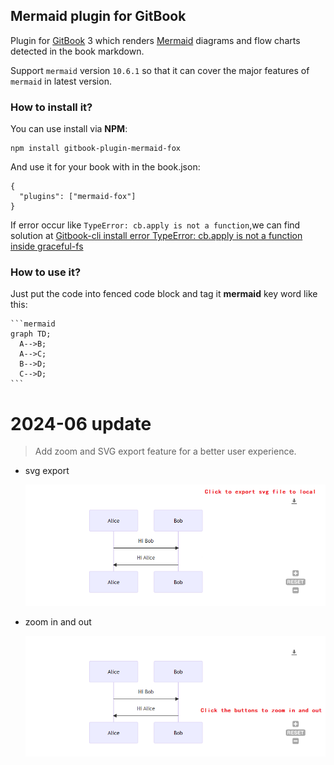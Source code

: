 ## Mermaid plugin for GitBook

Plugin for [GitBook](https://github.com/GitbookIO/gitbook) 3 which renders [Mermaid](https://github.com/knsv/mermaid) diagrams and flow charts detected in the book markdown.

Support `mermaid` version `10.6.1` so that it can cover the major features of `mermaid` in latest version.

### How to install it?

You can use install via **NPM**:

```
npm install gitbook-plugin-mermaid-fox
```

And use it for your book with in the book.json:

```
{
  "plugins": ["mermaid-fox"]
}
```

If error occur like `TypeError: cb.apply is not a function`,we can find solution at [Gitbook-cli install error TypeError: cb.apply is not a function inside graceful-fs](https://stackoverflow.com/questions/64211386/gitbook-cli-install-error-typeerror-cb-apply-is-not-a-function-inside-graceful)

### How to use it?

Just put the code into fenced code block and tag it **mermaid** key word like this:

    ```mermaid
    graph TD;
      A-->B;
      A-->C;
      B-->D;
      C-->D;
    ```

# 2024-06 update

> Add zoom and SVG export feature for a better user experience.

* svg export

  ![SVG Export Feature](/images/svg-export-feature.png "SVG Export Feature")

* zoom in and out

  ![SVG Zoom Feature](/images/svg-zoom-feature.png "SVG Zoom Feature")